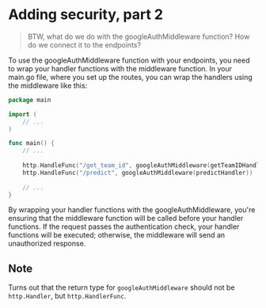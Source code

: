 # Adding security, part 2

> BTW, what do we do with the googleAuthMiddleware function? How do we connect it to the endpoints?

To use the googleAuthMiddleware function with your endpoints, you need to wrap your handler functions with the middleware function. In your main.go file, where you set up the routes, you can wrap the handlers using the middleware like this:

```go
package main

import (
	// ...
)

func main() {
	// ...
	
	http.HandleFunc("/get_team_id", googleAuthMiddleware(getTeamIDHandler))
	http.HandleFunc("/predict", googleAuthMiddleware(predictHandler))
	
	// ...
}
```

By wrapping your handler functions with the googleAuthMiddleware, you're ensuring that the middleware function will be called before your handler functions. If the request passes the authentication check, your handler functions will be executed; otherwise, the middleware will send an unauthorized response.

## Note

Turns out that the return type for `googleAuthMiddleware` should not be `http.Handler`, but `http.HandlerFunc`.

